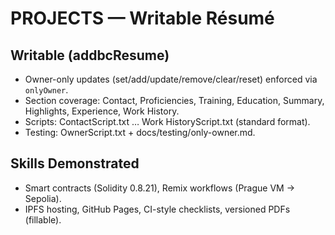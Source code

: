 # PROJECTS — Writable Résumé

## Writable (addbcResume)
- Owner-only updates (set/add/update/remove/clear/reset) enforced via `onlyOwner`.
- Section coverage: Contact, Proficiencies, Training, Education, Summary, Highlights, Experience, Work History.
- Scripts: ContactScript.txt … Work HistoryScript.txt (standard format).
- Testing: OwnerScript.txt + docs/testing/only-owner.md.

## Skills Demonstrated
- Smart contracts (Solidity 0.8.21), Remix workflows (Prague VM → Sepolia).
- IPFS hosting, GitHub Pages, CI-style checklists, versioned PDFs (fillable).
